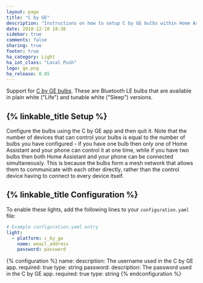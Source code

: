```yaml
---
layout: page
title: "C by GE"
description: "Instructions on how to setup C by GE bulbs within Home Assistant."
date: 2018-12-10 18:38
sidebar: true
comments: false
sharing: true
footer: true
ha_category: Light
ha_iot_class: "Local Push"
logo: ge.png
ha_release: 0.85
---
```


Support for [C by GE bulbs](https://www.cbyge.com/). These are Bluetooth LE bulbs that are available in plain white ("Life") and tunable white ("Sleep") versions.

## {% linkable_title Setup %}

Configure the bulbs using the C by GE app and then quit it. Note that the number of devices that can control your bulbs is equal to the number of bulbs you have configured - if you have one bulb then only one of Home Assistant and your phone can control it at one time, while if you have two bulbs then both Home Assistant and your phone can be connected simultaneously. This is because the bulbs form a mesh network that allows them to communicate with each other directly, rather than the control device having to connect to every device itself.

## {% linkable_title Configuration %}

To enable these lights, add the following lines to your `configuration.yaml` file:

```yaml
# Example configuration.yaml entry
light:
  - platform: c_by_ge
    name: email_address
    password: password
```

{% configuration %}
name:
  description: The username used in the C by GE app.
  required: true
  type: string
password:
  description: The password used in the C by GE app.
  required: true
  type: string
{% endconfiguration %}
